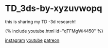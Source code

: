 # TD_3ds-by-xyzuvwopq
this is sharing my TD -3d research!

{% include youtube.html id="qTFMgWi4450" %}

[instagram](https://www.instagram.com/xyz_uvw_opq/)
[youtube](https://www.youtube.com/channel/UCgkp1AwUZnhkMACeYWSEvFw)
[patreon](https://www.patreon.com/xyz_uvw_opq)
